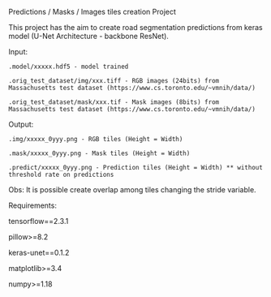 Predictions / Masks / Images tiles creation Project

This project has the aim to create road segmentation predictions from keras model (U-Net Architecture - backbone ResNet).

Input:

    .model/xxxxx.hdf5 - model trained
    
    .orig_test_dataset/img/xxx.tiff - RGB images (24bits) from Massachusetts test dataset (https://www.cs.toronto.edu/~vmnih/data/)
    
    .orig_test_dataset/mask/xxx.tif - Mask images (8bits) from Massachusetts test dataset (https://www.cs.toronto.edu/~vmnih/data/)

Output:

    .img/xxxxx_0yyy.png - RGB tiles (Height = Width)
    
    .mask/xxxxx_0yyy.png - Mask tiles (Height = Width)
    
    .predict/xxxxx_0yyy.png - Prediction tiles (Height = Width) ** without threshold rate on predictions
    

Obs: It is possible create overlap among tiles changing the stride variable.

Requirements:

tensorflow==2.3.1

pillow>=8.2

keras-unet==0.1.2

matplotlib>=3.4

numpy>=1.18
